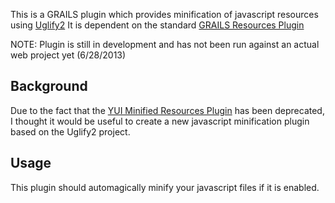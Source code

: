 This is a GRAILS plugin which provides minification of javascript resources using [Uglify2](https://github.com/mishoo/UglifyJS2)
It is dependent on the standard [GRAILS Resources Plugin](http://grails.org/plugin/resources)

NOTE: Plugin is still in development and has not been run against an actual web project yet (6/28/2013)

## Background
Due to the fact that the [YUI Minified Resources Plugin](http://grails.org/plugin/yui-minify-resources) has
been deprecated, I thought it would be useful to create a new javascript minification plugin based on the Uglify2
project.

## Usage
This plugin should automagically minify your javascript files if it is enabled.